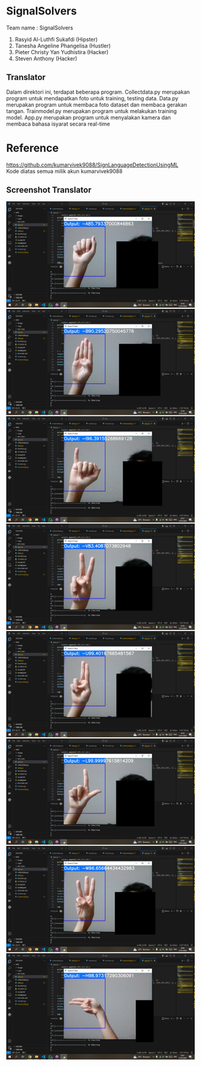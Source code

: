 # SignalSolvers
Team name   : SignalSolvers <br>
1) Rasyid Al-Luthfi Sukafdi (Hipster)<br>
2) Tanesha Angeline Phangelisa (Hustler)<br>
3) Pieter Christy Yan Yudhistira (Hacker)<br>
4) Steven Anthony (Hacker)<br>

## Translator
Dalam direktori ini, terdapat beberapa program. Collectdata.py merupakan program untuk mendapatkan foto untuk training, testing data. Data.py merupakan program untuk membaca foto dataset dan membaca gerakan tangan. Trainmodel.py merupakan program untuk melakukan training model. App.py merupakan program untuk menyalakan kamera dan membaca bahasa isyarat secara real-time

# Reference
https://github.com/kumarvivek9088/SignLanguageDetectionUsingML <br>
Kode diatas semua milik akun kumarvivek9088

## Screenshot Translator
![A](ImageData/Screenshot1.png)
![B](ImageData/Screenshot2.png)
![I](ImageData/Screenshot3.png)
![V](ImageData/Screenshot4.png)
![U](ImageData/Screenshot5.png)
![L](ImageData/Screenshot6.png)
![W](ImageData/Screenshot7.png)
![G](ImageData/Screenshot8.png)
